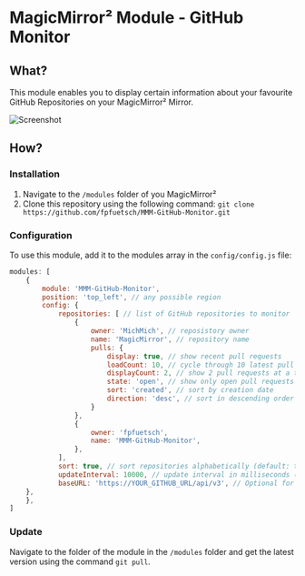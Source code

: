 # MagicMirror² Module - GitHub Monitor
## What?
This module enables you to display certain information about your favourite GitHub Repositories on your MagicMirror² Mirror.

![Screenshot](screenshot.png)

## How?
### Installation
  1. Navigate to the `/modules` folder of you MagicMirror²
  2. Clone this repository using the following command: `git clone https://github.com/fpfuetsch/MMM-GitHub-Monitor.git`
### Configuration
To use this module, add it to the modules array in the `config/config.js` file:
```javascript
modules: [
	{
		module: 'MMM-GitHub-Monitor',
		position: 'top_left', // any possible region
		config: {
			repositories: [ // list of GitHub repositories to monitor
				{
					owner: 'MichMich', // reposistory owner
					name: 'MagicMirror', // repository name
					pulls: {
						display: true, // show recent pull requests
						loadCount: 10, // cycle through 10 latest pull requests
						displayCount: 2, // show 2 pull requests at a time
						state: 'open', // show only open pull requests
						sort: 'created', // sort by creation date
						direction: 'desc', // sort in descending order
					}
				},
				{
					owner: 'fpfuetsch',
					name: 'MMM-GitHub-Monitor',
				},
			],
			sort: true, // sort repositories alphabetically (default: true)
			updateInterval: 10000, // update interval in milliseconds (default: 10 min)
			baseURL: 'https://YOUR_GITHUB_URL/api/v3', // Optional for non-public githubs
    },
	},
]
```
### Update
Navigate to the folder of the module in the `/modules` folder and get the latest version using the command `git pull`.
